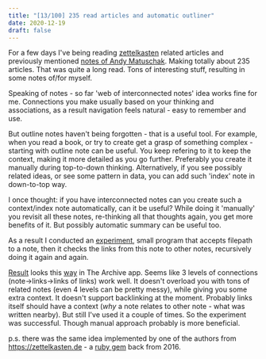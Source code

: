 ```yaml
---
title: "[13/100] 235 read articles and automatic outliner"
date: 2020-12-19
draft: false
---
```


For a few days I've being reading [zettelkasten](https://zettelkasten.de) related articles and previously mentioned [notes of Andy Matuschak](https://notes.andymatuschak.org).
Making totally about 235 articles. 
That was quite a long read. Tons of interesting stuff, resulting in some notes of/for myself.

Speaking of notes - so far 'web of interconnected notes' idea works fine for me. 
Connections you make usually based on your thinking and associations, as a result navigation feels natural - easy to remember and use.

But outline notes haven't being forgotten - that is a useful tool.
For example, when you read a book, or try to create get a grasp of something complex - starting with outline note can be useful. 
You keep refering to it to keep the context, making it more detailed as you go further. 
Preferably you create it manually during top-to-down thinking.
Alternatively, if you see possibly related ideas, or see some pattern in data, you can add such 'index' note in down-to-top way.

I once thought: if you have interconnected notes can you create such a context/index note automatically, can it be useful?
While doing it 'manually' you revisit all these notes, re-thinking all that thoughts again, you get more benefits of it. But possibly automatic summary can be useful too.

As a result I conducted an [experiment](https://github.com/romanthekat/r-notes), small program that accepts filepath to a note, then it checks the links from this note to other notes, recursively doing it again and again.

[Result](https://github.com/romanthekat/r-notes/) looks this [way](https://github.com/romanthekat/r-notes/blob/main/outliner.png) in The Archive app.
Seems like 3 levels of connections (note->links->links of links) work well. 
It doesn't overload you with tons of related notes (even 4 levels can be pretty messy), while giving you some extra context.
It doesn't support backlinking at the moment. Probably links itself should have a context (_why_ a note relates to other note - what was written nearby).
But still I've used it a couple of times.
So the experiment was successful. Though manual approach probably is more beneficial.

p.s. there was the same idea implemented by one of the authors from https://zettelkasten.de - a [ruby gem](https://github.com/DivineDominion/zettel-outline-rendering) back from 2016.